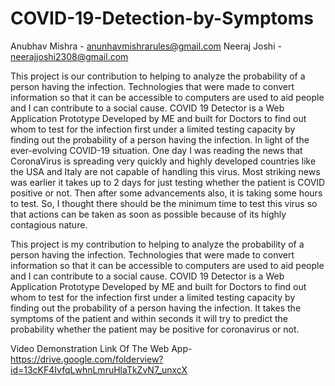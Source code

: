 # COVID-19-Detection-by-Symptoms
Anubhav Mishra - anunhavmishrarules@gmail.com
Neeraj Joshi - neerajjoshi2308@gmail.com

This project is our contribution to helping to analyze the probability of a person having the infection. Technologies that were made to convert information so that it can be accessible to computers are used to aid people and I can contribute to a social cause.  COVID 19 Detector is a Web Application Prototype Developed by ME and built for Doctors to find out whom to test for the infection first under a limited testing capacity by finding out the probability of a person having the infection.
In light of the ever-evolving COVID-19 situation. One day I was reading the news that CoronaVirus is spreading very quickly and highly developed countries like the USA and Italy are not capable of handling this virus. Most striking news was earlier it takes up to 2 days for just testing whether the patient is COVID positive or not. Then after some advancements also, it is taking some hours to test. So, I thought there should be the minimum time to test this virus so that actions can be taken as soon as possible because of its highly contagious nature.

This project is my contribution to helping to analyze the probability of a person having the infection. Technologies that were made to convert information so that it can be accessible to computers are used to aid people and I can contribute to a social cause. COVID 19 Detector is a Web Application Prototype Developed by ME and built for Doctors to find out whom to test for the infection first under a limited testing capacity by finding out the probability of a person having the infection. It takes the symptoms of the patient and within seconds it will try to predict the probability whether the patient may be positive for coronavirus or not.


Video Demonstration Link Of The Web App-
https://drive.google.com/folderview?id=13cKF4IvfqLwhnLmruHlaTkZvN7_unxcX
